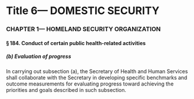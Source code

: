 
# Title 6— DOMESTIC SECURITY
### CHAPTER 1— HOMELAND SECURITY ORGANIZATION
#### § 184. Conduct of certain public health-related activities
##### (b) Evaluation of progress

In carrying out subsection (a), the Secretary of Health and Human Services shall collaborate with the Secretary in developing specific benchmarks and outcome measurements for evaluating progress toward achieving the priorities and goals described in such subsection.
